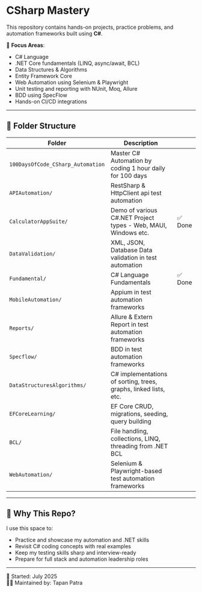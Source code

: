 # CSharp Mastery

This repository contains hands-on projects, practice problems, and automation frameworks built using **C#**.

🔧 **Focus Areas**:
- C# Language
- .NET Core fundamentals (LINQ, async/await, BCL)
- Data Structures & Algorithms
- Entity Framework Core
- Web Automation using Selenium & Playwright
- Unit testing and reporting with NUnit, Moq, Allure
- BDD using SpecFlow
- Hands-on CI/CD integrations

---

## 📂 Folder Structure

| Folder                           | Description                                                      |  |
|----------------------------------|------------------------------------------------------------------|--|
|`100DaysOfCode_CSharp_Automation` | Master C# Automation by coding 1 hour daily for 100 days         |  |
| `APIAutomation/`                 | RestSharp & HttpClient api test automation                       |  |
| `CalculatorAppSuite/`            | Demo of various C#.NET Project types - Web, MAUI, Windows etc.   |  ✅ Done |
| `DataValidation/`                | XML, JSON, Database Data validation in  test automation          |  |
| `Fundamental/`                   | C# Language Fundamentals                                         | ✅ Done |
| `MobileAutomation/`              | Appium in test automation frameworks                             |  |
| `Reports/`                       | Allure & Extern Report in test automation frameworks             |  |
| `Specflow/`                      | BDD in test automation frameworks                                |  |
| `DataStructuresAlgorithms/`      | C# implementations of sorting, trees, graphs, linked lists, etc. |  |
| `EFCoreLearning/`                | EF Core CRUD, migrations, seeding, query building                |  |
| `BCL/`                           | File handling, collections, LINQ, threading from .NET BCL        |  |
| `WebAutomation/`                 | Selenium & Playwright-based test automation frameworks           |  |


---

## 🧠 Why This Repo?

I use this space to:
- Practice and showcase my automation and .NET skills
- Revisit C# coding concepts with real examples
- Keep my testing skills sharp and interview-ready
- Prepare for full stack and automation leadership roles

---

📅 Started: July 2025  
👨‍💻 Maintained by: Tapan Patra  
